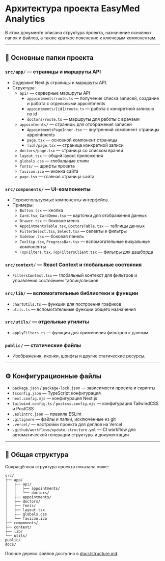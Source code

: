 # Архитектура проекта EasyMed Analytics

В этом документе описана структура проекта, назначение основных папок и файлов, а также краткое пояснение к ключевым компонентам.

---

## 📂 Основные папки проекта

### `src/app/` — страницы и маршруты API
- Содержит Next.js страницы и маршруты API.
- Структура:
    - `api/` — серверные маршруты API
        - `appointments/route.ts` — получение списка записей, создание и работа с отдельными appointments
        - `appointments/[id]/route.ts` — работа с конкретной записью по id
        - `doctors/route.ts` — маршруты для работы с врачами
    - `appointments/` — страницы для отображения записей
        - `AppointmentsPageInner.tsx` — внутренний компонент страницы appointments
        - `page.tsx` — основной компонент страницы
        - `[id]/page.tsx` — страница конкретной записи
    - `doctors/page.tsx` — страница со списком врачей
    - `layout.tsx` — общий layout приложения
    - `globals.css` — глобальные стили
    - `fonts/` — шрифты проекта
    - `favicon.ico` — иконка сайта
    - `page.tsx` — главная страница сайта

### `src/components/` — UI-компоненты
- Переиспользуемые компоненты интерфейса.
- Примеры:
    - `Button.tsx` — кнопка
    - `Card.tsx`, `CardDemo.tsx` — карточки для отображения данных
    - `Drawer.tsx` — боковое меню
    - `AppointmentsTable.tsx`, `DoctorsTable.tsx` — таблицы данных
    - `FilterSelect.tsx`, `Select.tsx` — селекты и фильтры
    - `Sidebar.tsx` — боковая панель
    - `Tooltip.tsx`, `ProgressBar.tsx` — вспомогательные визуальные компоненты
    - `TopFilters.tsx`, `TopFiltersClient.tsx` — фильтры для дашборда

### `src/context/` — React Context и глобальные состояния
- `FiltersContext.tsx` — глобальный контекст для фильтров и управления состоянием таблиц/списков

### `src/lib/` — вспомогательные библиотеки и функции
- `chartUtils.ts` — функции для построения графиков
- `utils.ts` — вспомогательные функции общего назначения

### `src/utils/` — отдельные утилиты
- `applyFilters.ts` — функции для применения фильтров к данным

### `public/` — статические файлы
- Изображения, иконки, шрифты и другие статические ресурсы.

---

## ⚙️ Конфигурационные файлы

- `package.json` / `package-lock.json` — зависимости проекта и скрипты
- `tsconfig.json` — TypeScript конфигурация
- `next.config.mjs` — конфигурация Next.js
- `tailwind.config.ts` / `postcss.config.mjs` — конфигурация TailwindCSS и PostCSS
- `.eslintrc.json` — правила ESLint
- `.gitignore` — файлы и папки, исключённые из git
- `.vercel/` — настройки проекта для деплоя на Vercel
- `.github/workflows/update-structure.yml` — CI workflow для автоматической генерации структуры и документации

---

## 📝 Общая структура
Сокращённая структура проекта показана ниже:
```text
src/
├── app/
│   ├── api/
│   │   ├── appointments/
│   │   └── doctors/
│   ├── appointments/
│   ├── doctors/
│   ├── fonts/
│   ├── layout.tsx
│   ├── globals.css
│   └── favicon.ico
├── components/
├── context/
├── lib/
└── utils/
public/
docs/
```

Полное дерево файлов доступно в [docs/structure.md](./structure.md).
